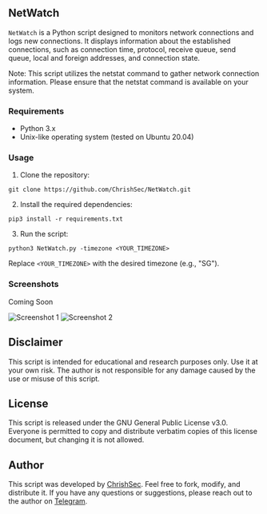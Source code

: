 ## NetWatch

`NetWatch` is a Python script designed to monitors network connections and logs new connections. It displays information about the established connections, such as connection time, protocol, receive queue, send queue, local and foreign addresses, and connection state.

Note: This script utilizes the netstat command to gather network connection information. Please ensure that the netstat command is available on your system.

### Requirements
- Python 3.x
- Unix-like operating system (tested on Ubuntu 20.04)

### Usage

1. Clone the repository:

```git clone https://github.com/ChrishSec/NetWatch.git```

2. Install the required dependencies:

```pip3 install -r requirements.txt```

3. Run the script:

```python3 NetWatch.py -timezone <YOUR_TIMEZONE>```

Replace ```<YOUR_TIMEZONE>``` with the desired timezone (e.g., "SG").

### Screenshots

Coming Soon

![Screenshot 1](screenshots/screenshot_1.png)
![Screenshot 2](screenshots/screenshot_2.png)

## Disclaimer

This script is intended for educational and research purposes only. Use it at your own risk. The author is not responsible for any damage caused by the use or misuse of this script.

## License

This script is released under the GNU General Public License v3.0. Everyone is permitted to copy and distribute verbatim copies of this license document, but changing it is not allowed.

## Author

This script was developed by [ChrishSec](https://github.com/ChrishSec). Feel free to fork, modify, and distribute it. If you have any questions or suggestions, please reach out to the author on [Telegram](https://t.me/ChrishSec).
